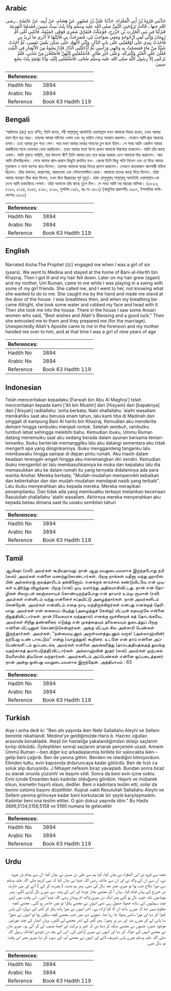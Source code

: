 ## Arabic


<div dir="rtl" lang="ar" style={{fontSize:'larger',backgroundColor:'#f8f9fa',padding:20}}>
حَدَّثَنِي فَرْوَةُ بْنُ أَبِي الْمَغْرَاءِ، حَدَّثَنَا عَلِيُّ بْنُ مُسْهِرٍ، عَنْ هِشَامٍ، عَنْ أَبِيهِ، عَنْ عَائِشَةَ ـ رضى الله عنها ـ قَالَتْ تَزَوَّجَنِي النَّبِيُّ صلى الله عليه وسلم وَأَنَا بِنْتُ سِتِّ سِنِينَ، فَقَدِمْنَا الْمَدِينَةَ فَنَزَلْنَا فِي بَنِي الْحَارِثِ بْنِ خَزْرَجٍ، فَوُعِكْتُ فَتَمَرَّقَ شَعَرِي فَوَفَى جُمَيْمَةً، فَأَتَتْنِي أُمِّي أُمُّ رُومَانَ وَإِنِّي لَفِي أُرْجُوحَةٍ وَمَعِي صَوَاحِبُ لِي، فَصَرَخَتْ بِي فَأَتَيْتُهَا لاَ أَدْرِي مَا تُرِيدُ بِي فَأَخَذَتْ بِيَدِي حَتَّى أَوْقَفَتْنِي عَلَى باب الدَّارِ، وَإِنِّي لأَنْهَجُ، حَتَّى سَكَنَ بَعْضُ نَفَسِي، ثُمَّ أَخَذَتْ شَيْئًا مِنْ مَاءٍ فَمَسَحَتْ بِهِ وَجْهِي وَرَأْسِي ثُمَّ أَدْخَلَتْنِي الدَّارَ فَإِذَا نِسْوَةٌ مِنَ الأَنْصَارِ فِي الْبَيْتِ فَقُلْنَ عَلَى الْخَيْرِ وَالْبَرَكَةِ، وَعَلَى خَيْرِ طَائِرٍ‏.‏ فَأَسْلَمَتْنِي إِلَيْهِنَّ فَأَصْلَحْنَ مِنْ شَأْنِي، فَلَمْ يَرُعْنِي إِلاَّ رَسُولُ اللَّهِ صلى الله عليه وسلم ضُحًى، فَأَسْلَمَتْنِي إِلَيْهِ، وَأَنَا يَوْمَئِذٍ بِنْتُ تِسْعِ سِنِينَ‏.‏
</div>
<div style={{backgroundColor:'#f8f9fa',padding:20, marginBottom: 10}}><table> <thead> <tr> <th>References:</th> <th></th> </tr> </thead> <tbody><tr><td>Hadith No</td><td>3894</td></tr><tr><td>Arabic No</td><td>3894</td></tr><tr><td>Reference</td><td>Book 63 Hadith 119</td></tr></tbody></table></div>

## Bengali


<div dir="ltr" lang="bn" style={{fontSize:'larger',backgroundColor:'#f8f9fa',padding:20}}>
‘আয়িশাহ (রাঃ) হতে বর্ণিত, তিনি বলেন, নবী সাল্লাল্লাহু আলাইহি ওয়াসাল্লাম যখন আমাকে বিবাহ করেন, তখন আমার বয়স ছিল ছয় বছর। তারপর আমরা মদিনায় এলাম এবং বনু হারিস গোত্রে অবস্থান করলাম। সেখানে আমি জ্বরে আক্রান্ত হলাম। এতে আমার চুল পড়ে গেল। পরে যখন আমার মাথার সামনের চুল জমে উঠল। সে সময় আমি একদিন আমার বান্ধবীদের সাথে দোলনায় খেলা করছিলাম। তখন আমার মাতা উম্মে রূমান আমাকে উচ্চস্বরে ডাকলেন। আমি তাঁর কাছে এলাম। আমি বুঝতে পারিনি, তার উদ্দেশ্য কী? তিনি আমার হাত দরে ঘরের দরজায় এসে আমাকে দাঁড় করালেন। আর আমি হাঁফাচ্ছিলাম। শেষে আমার শ্বাস-প্রশ্বাস কিছুটা প্রশমিত হল। এরপর তিনি কিছু পানি নিলেন এবং তা দিয়ে আমার মুখমন্ডল ও মাথা মাসেহ করে দিলেন। তারপর আমাকে ঘরের ভিতর প্রবেশ করালেন। সেখানে কয়েকজন আনসারী মহিলা ছিলেন। তাঁরা বললেন, কল্যাণময়, বরকতময় এবং সৌভাগ্যমন্ডিত হোক। আমাকে তাদের কাছে দিয়ে দিলেন। তাঁরা আমার অবস্থান ঠিক করে দিলেন, তখন ছিল দ্বিপ্রহরের পূর্ব মুহূর্ত। হঠাৎ রাসূলুল্লাহ্ সাল্লাল্লাহু আলাইহি ওয়াসাল্লাম-কে দেখে আমি হকচকিয়ে গেলাম। তাঁরা আমাকে তাঁর কাছে তুলে দিল। সে সময় আমি নয় বছরের বালিকা। (৩৮৯৬, ৫১৩৩, ৫১৩৪, ৫১৫৬, ৫১৫৮, ৫১৬০, মুসলিম ১৬/৯, হাঃ নং ১৪২২) (আধুনিক প্রকাশনীঃ ৩৬০৭, ইসলামিক ফাউন্ডেশনঃ ৩৬১২)
</div>
<div style={{backgroundColor:'#f8f9fa',padding:20, marginBottom: 10}}><table> <thead> <tr> <th>References:</th> <th></th> </tr> </thead> <tbody><tr><td>Hadith No</td><td>3894</td></tr><tr><td>Arabic No</td><td>3894</td></tr><tr><td>Reference</td><td>Book 63 Hadith 119</td></tr></tbody></table></div>

## English


<div dir="ltr" lang="en" style={{fontSize:'larger',backgroundColor:'#f8f9fa',padding:20}}>
Narrated Aisha:The Prophet (ﷺ) engaged me when I was a girl of six (years). We went to Medina and stayed at the home of Bani-al-Harith bin Khazraj. Then I got ill and my hair fell down. Later on my hair grew (again) and my mother, Um Ruman, came to me while I was playing in a swing with some of my girl friends. She called me, and I went to her, not knowing what she wanted to do to me. She caught me by the hand and made me stand at the door of the house. I was breathless then, and when my breathing became Allright, she took some water and rubbed my face and head with it. Then she took me into the house. There in the house I saw some Ansari women who said, "Best wishes and Allah's Blessing and a good luck." Then she entrusted me to them and they prepared me (for the marriage). Unexpectedly Allah's Apostle came to me in the forenoon and my mother handed me over to him, and at that time I was a girl of nine years of age
</div>
<div style={{backgroundColor:'#f8f9fa',padding:20, marginBottom: 10}}><table> <thead> <tr> <th>References:</th> <th></th> </tr> </thead> <tbody><tr><td>Hadith No</td><td>3894</td></tr><tr><td>Arabic No</td><td>3894</td></tr><tr><td>Reference</td><td>Book 63 Hadith 119</td></tr></tbody></table></div>

## Indonesian


<div dir="ltr" lang="id" style={{fontSize:'larger',backgroundColor:'#f8f9fa',padding:20}}>
Telah menceritakan kepadaku [Farwah bin Abu Al Maghra'] telah menceritakan kepada kami ['Ali bin Mushir] dari [Hisyam] dari [bapaknya] dari ['Aisyah] radliallahu 'anha berkata; Nabi shallallahu 'alaihi wasallam menikahiku saat aku berusia enam tahun, lalu kami tiba di Madinah dan singgah di kampung Bani Al harits bin Khazraj. Kemudian aku menderita demam hingga rambutku menjadi rontok. Setelah sembuh, rambutku tumbuh lebat sehingga melebihi bahu. Kemudian ibuku, Ummu Ruman datang menemuiku saat aku sedang berada dalam ayunan bersama teman-temanku. Ibuku berteriak memanggilku lalu aku datangi sementara aku tidak mengerti apa yang diinginkannya. Ibuku menggandeng tanganku lalu membawaku hingga sampai di depan pintu rumah. Aku masih dalam keadaan terengah-engah hingga aku menenangkan diri sendiri. Kemudian ibuku mengambil air lalu membasuhkannya ke muka dan kepalaku lalu dia memasukkan aku ke dalam rumah itu yang ternyata didalamnya ada para wanita Anshar. Mereka berkata; "Mudah-mudahan memperoleh kebaikan dan keberkahan dan dan mudah-mudahan mendapat nasib yang terbaik". Lalu ibuku menyerahkan aku kepada mereka. Mereka merapikan penampilanku. Dan tidak ada yang membuatku terkejut melainkan keceriaan Rasulullah shallallahu 'alaihi wasallam. Akhirnya mereka menyerahkan aku kepada beliau dimana saat itu usiaku sembilan tahun
</div>
<div style={{backgroundColor:'#f8f9fa',padding:20, marginBottom: 10}}><table> <thead> <tr> <th>References:</th> <th></th> </tr> </thead> <tbody><tr><td>Hadith No</td><td>3894</td></tr><tr><td>Arabic No</td><td>3894</td></tr><tr><td>Reference</td><td>Book 63 Hadith 119</td></tr></tbody></table></div>

## Tamil


<div dir="ltr" lang="ta" style={{fontSize:'larger',backgroundColor:'#f8f9fa',padding:20}}>
ஆயிஷா (ரலி) அவர்கள் கூறியதாவது: நான் ஆறு வயதுடையவளாக இருந்தபோது நபி (ஸல்) அவர்கள் என்னை மணந்துகொண்டார்கள். பிறகு நாங்கள் மதீனா வந்து ஹாரிஸ் பின் அல்கஸ்ரஜ் குலத்தாரிடம் தங்கினோம். எனக்குக் காய்ச்சல் கண்டுவிடவே என் முடிகள் உதிர்ந்து விழுந்தன. பிறகு (என்) முடி வளர்ந்து அதிகமாகிவிட்டது. நான் என் தோழிகள் சிலருடன் ஊஞ்சலாடிக் கொண்டிருந்தபோது என் தாயார் உம்மு ரூமான் (ரலி) அவர்கள் என்னிடம் வந்து என்னைச் சப்தமிட்டு அழைத்தார்கள். நான் அவர்களிடம் சென்றேன். அவர்கள் என்னிடம் எதை நாடி வந்திருக்கிறார்கள் என்பது எனக்குத் தெரியாது. அவர்கள் என் கையைப் பிடித்து (அழைத்துச் சென்று) வீட்டின் கதவருகே என்னை நிறுத்திவிட்டார்கள். நான் (வேகமாக வந்ததால்) எனக்கு மூச்சிறைக் கத் தொடங்கவே, அவர்கள் சிறிது தண்ணீரை எடுத்து என் முகத்தையும் தலையையும் துடைத்துப் பிறகு என்னை வீட்டினுள் கொண்டுசென்றார்கள். அங்கு வீட்டில் சில அன்சாரி பெண்கள் இருந்தார்கள். அவர்கள், “நன்மையுடனும் அருள்வளத்துடனும் வருக! (அல்லாஹ்வின்) நற்பேறு உண் டாகட்டும்” என்று (வாழ்த்துக்) கூறினர். உடனே என் தாய் என்னை அப்பெண்களி டம் ஒப்படைக்க, அவர்கள் என்னை அலங்கரித்து (தாம்பத்தியத்தைத் துவங்கு வதற்காகத் தயார்படுத்தி)விட்டார்கள். அல்லாஹ்வின் தூதர் (ஸல்) அவர்கள் முற்பகல் வேளையில் திடீரென வந்தார்கள். அவர்களிடம் அப்பெண்கள் என்னை ஒப்படைத்தனர். நான் அன்று ஒன்பது வயதுடையவளாக இருந்தேன். அத்தியாயம் : 63
</div>
<div style={{backgroundColor:'#f8f9fa',padding:20, marginBottom: 10}}><table> <thead> <tr> <th>References:</th> <th></th> </tr> </thead> <tbody><tr><td>Hadith No</td><td>3894</td></tr><tr><td>Arabic No</td><td>3894</td></tr><tr><td>Reference</td><td>Book 63 Hadith 119</td></tr></tbody></table></div>

## Turkish


<div dir="ltr" lang="tr" style={{fontSize:'larger',backgroundColor:'#f8f9fa',padding:20}}>
Aişe r.anha dedi ki: "Ben altı yaşında iken Nebi Sallallahu Aleyhi ve Sellem benimle nikahlandl. Medine'ye geldiğimizde Haris b. Hazrec oğulları arasında konakladık. Ateşli bir hastalığa yakalandığımdan dolayı saçlarım kırılıp döküldü. (İyileştikten sonra) saçlarım artarak perçemim uzadı. Annem Ümmü Ruman --ben diğer kız arkadaşlarımla birlikte bir salıncakta iken-- gelip beni çağırdı. Ben de yanına gittim. Benden ne istediğini bilmiyordum. Elimden tuttu, evin kapısında drduruncaya kadar götürdü. Ben de hızlı ca soluk alıp duruyordu. J Nihayet nefesim biraz yavaşladı. Bundan sonra biraz su alarak onunla yüzümV ve başımı sildi. Sonra da beni evin içine soktu. Evin içinde Ensardan bazı kadınlar olduğunu gördüm. Hayırlı ve mübarek olsun, kısmetin hayırlı olsun, dediler. Beni o kadınlara teslim etti, onlar da benim üstümü başımı düzelttiler. Kuşluk vakti Resulullah Sallallahu Aleyhi ve Sellem yanıma girinceye kadar beni korkutacak bir şeyle karşılaşmadım. Kadınlar beni ona teslim ettiler. O gün dokuz yaşında idim." Bu Hadis 3896,5134,5156,5158 ve 5160 numara ile gelecektir
</div>
<div style={{backgroundColor:'#f8f9fa',padding:20, marginBottom: 10}}><table> <thead> <tr> <th>References:</th> <th></th> </tr> </thead> <tbody><tr><td>Hadith No</td><td>3894</td></tr><tr><td>Arabic No</td><td>3894</td></tr><tr><td>Reference</td><td>Book 63 Hadith 119</td></tr></tbody></table></div>

## Urdu


<div dir="rtl" lang="ur" style={{fontSize:'larger',backgroundColor:'#f8f9fa',padding:20}}>
مجھ سے فروہ بن ابی المغراء نے بیان کیا، کہا ہم سے علی بن مسہر نے بیان کیا، ان سے ہشام بن عروہ نے، ان سے ان کے والد نے اور ان سے عائشہ رضی اللہ عنہا نے بیان کیا کہ نبی کریم صلی اللہ علیہ وسلم سے میرا نکاح جب ہوا تو میری عمر چھ سال کی تھی، پھر ہم مدینہ ( ہجرت کر کے ) آئے اور بنی حارث بن خزرج کے یہاں قیام کیا۔ یہاں آ کر مجھے بخار چڑھا اور اس کی وجہ سے میرے بال گرنے لگے۔ پھر مونڈھوں تک خوب بال ہو گئے پھر ایک دن میری والدہ ام رومان رضی اللہ عنہا آئیں۔ اس وقت میں اپنی چند سہیلیوں کے ساتھ جھولا جھول رہی تھی انہوں نے مجھے پکارا تو میں حاضر ہو گئی۔ مجھے کچھ معلوم نہیں تھا کہ میرے ساتھ ان کا کیا ارادہ ہے۔ آخر انہوں نے میرا ہاتھ پکڑ کر گھر کے دروازہ کے پاس کھڑا کر دیا اور میرا سانس پھولا جا رہا تھا۔ تھوڑی دیر میں جب مجھے کچھ سکون ہوا تو انہوں نے تھوڑا سا پانی لے کر میرے منہ اور سر پر پھیرا۔ پھر گھر کے اندر مجھے لے گئیں۔ وہاں انصار کی چند عورتیں موجود تھیں، جنہوں نے مجھے دیکھ کر دعا دی کہ خیر و برکت اور اچھا نصیب لے کر آئی ہو۔ میری ماں نے مجھے انہیں کے حوالہ کر دیا اور انہوں نے میری آرائش کی۔ اس کے بعد دن چڑھے اچانک رسول اللہ صلی اللہ علیہ وسلم میرے پاس تشریف لائے اور انہوں نے مجھے آپ کے سپرد کر دیا میری عمر اس وقت نو سال تھی۔
</div>
<div style={{backgroundColor:'#f8f9fa',padding:20, marginBottom: 10}}><table> <thead> <tr> <th>References:</th> <th></th> </tr> </thead> <tbody><tr><td>Hadith No</td><td>3894</td></tr><tr><td>Arabic No</td><td>3894</td></tr><tr><td>Reference</td><td>Book 63 Hadith 119</td></tr></tbody></table></div>